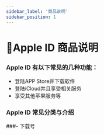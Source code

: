```yaml
---
sidebar_label: '商品说明'
sidebar_position: 1
---
```


# 🍎Apple ID 商品说明

### Apple ID 有以下常见的几种功能：

 - 登陆APP Store并下载软件
 - 登陆iCloud并且享受相关服务
 - 享受其他苹果服务等
 
 ### Apple ID 常见分类与介绍
 ###- 下载号

<!--stackedit_data:
eyJoaXN0b3J5IjpbNjU3NDAzNjY1LC0xMDk2MDc4NjE4XX0=
-->